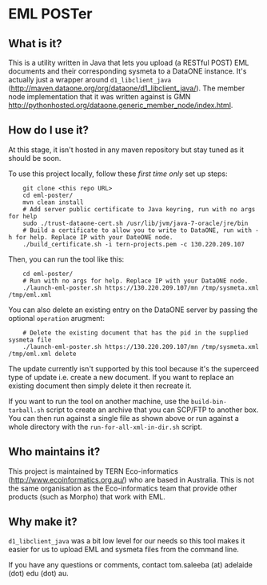 # EML POSTer
## What is it?

This is a utility written in Java that lets you upload (a RESTful POST) EML documents and their corresponding sysmeta to a DataONE instance. It's actually just a wrapper around `d1_libclient_java` (http://maven.dataone.org/org/dataone/d1_libclient_java/). The member node implementation that it was written against is GMN http://pythonhosted.org/dataone.generic_member_node/index.html.

## How do I use it?

At this stage, it isn't hosted in any maven repository but stay tuned as it should be soon.

To use this project locally, follow these *first time only* set up steps:

        git clone <this repo URL>
        cd eml-poster/
        mvn clean install
        # Add server public certificate to Java keyring, run with no args for help
        sudo ./trust-dataone-cert.sh /usr/lib/jvm/java-7-oracle/jre/bin
        # Build a certificate to allow you to write to DataONE, run with -h for help. Replace IP with your DateONE node.
        ./build_certificate.sh -i tern-projects.pem -c 130.220.209.107

Then, you can run the tool like this:

        cd eml-poster/
        # Run with no args for help. Replace IP with your DataONE node.
        ./launch-eml-poster.sh https://130.220.209.107/mn /tmp/sysmeta.xml /tmp/eml.xml

You can also delete an existing entry on the DataONE server by passing the optional `operation` arugment:

        # Delete the existing document that has the pid in the supplied sysmeta file
        ./launch-eml-poster.sh https://130.220.209.107/mn /tmp/sysmeta.xml /tmp/eml.xml delete

The update currently isn't supported by this tool because it's the superceed type of update i.e. create a new document. If you want to replace an existing document then simply delete it then recreate it.

If you want to run the tool on another machine, use the `build-bin-tarball.sh` script to create an archive that you can SCP/FTP to another box. You can then run against a single file as shown above or run against a whole directory with the `run-for-all-xml-in-dir.sh` script.

## Who maintains it?

This project is maintained by TERN Eco-informatics (http://www.ecoinformatics.org.au/) who are based in Australia. This is not the same organisation as the Eco-informatics team that provide other products (such as Morpho) that work with EML. 

## Why make it?

`d1_libclient_java` was a bit low level for our needs so this tool makes it easier for us to upload EML and sysmeta files from the command line.

If you have any questions or comments, contact tom.saleeba (at) adelaide (dot) edu (dot) au.
